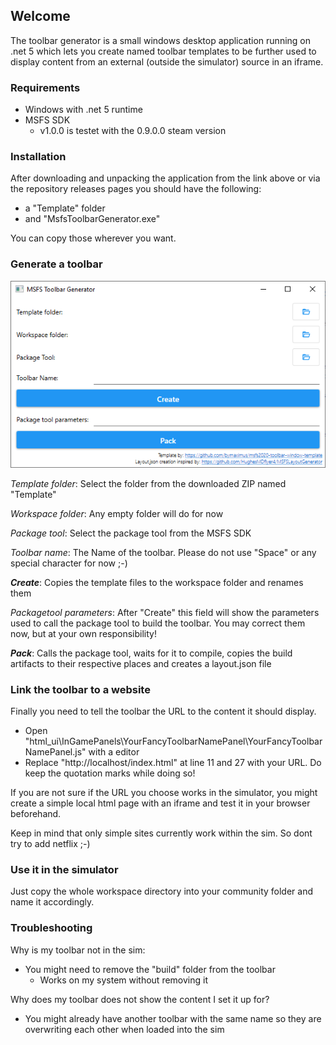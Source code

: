 ## Welcome

The toolbar generator is a small windows desktop application running on .net 5 which lets you create named toolbar templates to be further used to display content from an external (outside the simulator) source in an iframe.

### Requirements

- Windows with .net 5 runtime
- MSFS SDK
  - v1.0.0 is testet with the 0.9.0.0 steam version

### Installation
After downloading and unpacking the application from the link above or via the repository releases pages you should have the following:

- a "Template" folder
- and "MsfsToolbarGenerator.exe"

You can copy those wherever you want.

### Generate a toolbar

![Image of the Generator](toolbar-generator-main.png)

_Template folder_: Select the folder from the downloaded ZIP named "Template"

_Workspace folder_: Any empty folder will do for now

_Package tool_: Select the package tool from the MSFS SDK

_Toolbar name_: The Name of the toolbar. Please do not use "Space" or any special character for now ;-)

**_Create_**: Copies the template files to the workspace folder and renames them

_Packagetool parameters_: After "Create" this field will show the parameters used to call the package tool to build the toolbar. You may correct them now, but at your own responsibility!

**_Pack_**: Calls the package tool, waits for it to compile, copies the build artifacts to their respective places and creates a layout.json file

### Link the toolbar to a website

Finally you need to tell the toolbar the URL to the content it should display.

- Open "html_ui\InGamePanels\YourFancyToolbarNamePanel\YourFancyToolbarNamePanel.js" with a editor
- Replace "http://localhost/index.html" at line 11 and 27 with your URL. Do keep the quotation marks while doing so!

If you are not sure if the URL you choose works in the simulator, you might create a simple local html page with an iframe and test it in your browser beforehand.

Keep in mind that only simple sites currently work within the sim. So dont try to add netflix ;-)

### Use it in the simulator

Just copy the whole workspace directory into your community folder and name it accordingly.

### Troubleshooting

Why is my toolbar not in the sim:

- You might need to remove the "build" folder from the toolbar
  - Works on my system without removing it
  
Why does my toolbar does not show the content I set it up for?

- You might already have another toolbar with the same name so they are overwriting each other when loaded into the sim
